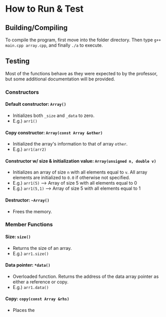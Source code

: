 # How to Run & Test

## Building/Compiling
To compile the program, first move into the folder directory. Then type ```g++ main.cpp array.cpp```, and finally ```./a``` to execute.

## Testing

Most of the functions behave as they were expected to by the professor, but some additional documentation will be provided.

### Constructors

#### Default constructor: ```Array()```
- Initializes both ```_size``` and ```_data``` to zero.
- E.g.) ```arr1()```

#### Copy constructor: ```Array(const Array &other)```
- Initialized the array's information to that of array ```other```.
- E.g.) ```arr1(arr2)```

#### Constructor w/ size & initialization value: ```Array(unsigned n, double v)```
- Initializes an array of size ```n``` with all elements equal to ```v```. All array elements are initialized to ```0.0``` if otherwise not specified.
- E.g.) ```arr1(5)``` --> Array of size 5 with all elements equal to 0
- E.g.) ```arr1(5,1)``` --> Array of size 5 with all elements equal to 1

#### Destructor: ```~Array()```
- Frees the memory.

### Member Functions

#### Size: ```size()```
- Returns the size of an array.
- E.g.) ```arr1.size()```

#### Data pointer: ```*data()```
- Overloaded function. Returns the address of the data array pointer as either a reference or copy.
- E.g.) ```arr1.data()```

#### Copy: ```copy(const Array &rhs)```
- Places the

